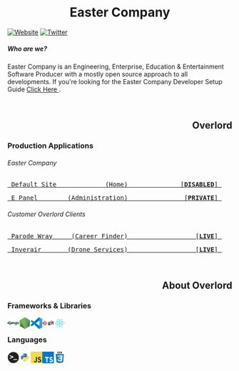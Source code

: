 <h1 align="center"> Easter Company </h1>


[![Website](https://img.shields.io/badge/Easter%20Company-website-orange)](https://www.easter.company)
[![Twitter](https://img.shields.io/twitter/follow/eastercompany?label=Easter%20Company&style=social)](https://twitter.com/eastercompany)


##### Who are we?
Easter Company is an Engineering, Enterprise, Education & Entertainment Software Producer with a mostly open source approach to all developments. If you're looking for the Easter Company Developer Setup Guide <a href="https://github.com/EasterCompany/.github/blob/35d95263837a60307f4b7f79c9fe23c07a3ec290/Developer%20Environment%20Setup.md"> Click Here </a>.

<br/>

<h2 align="right"> Overlord </h2>


### Production Applications

###### Easter Company
<pre><a href="https://www.easter.company"> Default Site             (Home)              [<b>DISABLED</b>] </a>      <a>    [ GIT ]   </a><a>    [ DEV ]    </a></pre>

<pre><a href="https://eastercompany.eu.pythonanywhere.com"> E Panel        (Administration)               [<b>PRIVATE</b>] </a>      <a>    [ GIT ]   </a><a>    [ DEV ]    </a></pre>
                                     
###### Customer Overlord Clients
<pre><a href="https://www.pardoewray.com"> Parode Wray     (Career Finder)                  [<b>LIVE</b>] </a>      <a>    [ GIT ]   </a><a>    [ DEV ]    </a></pre>
<pre><a href="https://www.inverair.co.uk"> Inverair       (Drone Services)                  [<b>LIVE</b>] </a>      <a>    [ GIT ]   </a><a>    [ DEV ]    </a></pre>


<br/>

<h2 align="right"> About Overlord </h2>


### Frameworks & Libraries

<img align="left" alt="Django" width="26px" src="https://raw.githubusercontent.com/github/explore/80688e429a7d4ef2fca1e82350fe8e3517d3494d/topics/django/django.png" />
<img align="left" alt="Node.js" width="26px" src="https://raw.githubusercontent.com/github/explore/80688e429a7d4ef2fca1e82350fe8e3517d3494d/topics/nodejs/nodejs.png" />
<img align="left" alt="Visual Studio Code" width="26px" src="https://raw.githubusercontent.com/github/explore/80688e429a7d4ef2fca1e82350fe8e3517d3494d/topics/visual-studio-code/visual-studio-code.png" />
<img align="left" alt="Git" width="26px" src="https://raw.githubusercontent.com/github/explore/78df643247d429f6cc873026c0622819ad797942/topics/git/git.png" />
<img align="left" alt="React" width="26px" src="https://raw.githubusercontent.com/github/explore/80688e429a7d4ef2fca1e82350fe8e3517d3494d/topics/react/react.png" />

<br/>

### Languages

<img align="left" alt="Terminal" width="26px" src="https://raw.githubusercontent.com/github/explore/80688e429a7d4ef2fca1e82350fe8e3517d3494d/topics/terminal/terminal.png" />
<img align="left" alt="Python" width="26px" src="https://raw.githubusercontent.com/github/explore/80688e429a7d4ef2fca1e82350fe8e3517d3494d/topics/python/python.png" />
<img align="left" alt="JavaScript" width="26px" src="https://raw.githubusercontent.com/github/explore/80688e429a7d4ef2fca1e82350fe8e3517d3494d/topics/javascript/javascript.png" />
<img align="left" alt="TypeScript" width="26px" src="https://raw.githubusercontent.com/github/explore/80688e429a7d4ef2fca1e82350fe8e3517d3494d/topics/typescript/typescript.png" />
<img align="left" alt="CSS3" width="26px" src="https://raw.githubusercontent.com/github/explore/80688e429a7d4ef2fca1e82350fe8e3517d3494d/topics/css/css.png" />


<br/>
